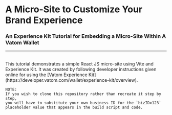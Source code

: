 # A Micro-Site to Customize Your Brand Experience
### An Experience Kit Tutorial for Embedding a Micro-Site Within A Vatom Wallet
---
<br/>
This tutorial demonstrates a simple React JS micro-site using Vite and Experience Kit.
It was created by following developer instructions given online for using
the [Vatom Experience Kit](https://developer.vatom.com/wallet/experience-kit/overview).

```
NOTE:
If you wish to clone this repository rather than recreate it step by step,
you will have to substitute your own business ID for the `bizIDx123`
placeholder value that appears in the build script and code.

```
